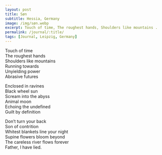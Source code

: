 ```yaml
---
layout: post
title: Søn
subtitle: Hessia, Germany
image: /img/søn.webp
excerpt: Touch of time, The roughest hands, Shoulders like mountains ...
permalink: /journal/:title/
tags: [Journal, Leipzig, Germany]
---
```


Touch of time  
The roughest hands  
Shoulders like mountains  
Running towards  
Unyielding power  
Abrasive futures  

Enclosed in ravines  
Black wheel sun  
Scream into the abyss  
Animal moon  
Echoing the undefined  
Guilt by definition  

Don’t turn your back  
Son of contrition  
Whitest blankets line your night  
Supine flowers bloom beyond  
The careless river flows forever  
Father, I have lied.